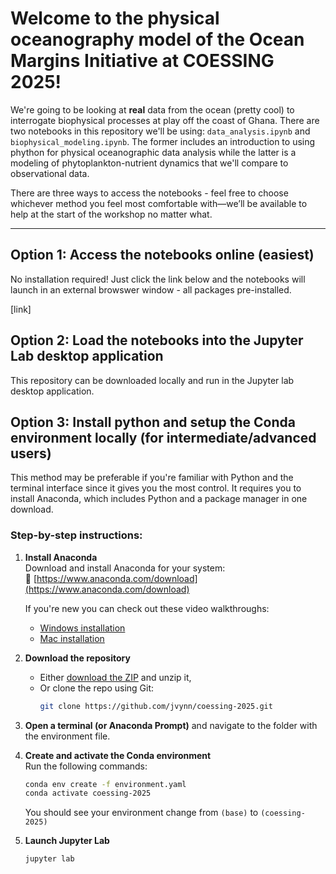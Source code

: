 # Welcome to the physical oceanography model of the Ocean Margins Initiative at COESSING 2025! 
We're going to be looking at **real** data from the ocean (pretty cool) to interrogate biophysical processes at play off the coast of Ghana. There are two notebooks in this repository we'll be using: `data_analysis.ipynb` and `biophysical_modeling.ipynb`. The former includes an introduction to using phython for physical oceanographic data analysis while the latter is a modeling of phytoplankton-nutrient dynamics that we'll compare to observational data. 

There are three ways to access the notebooks - feel free to choose whichever method you feel most comfortable with—we’ll be available to help at the start of the workshop no matter what.

---

## Option 1: Access the notebooks **online** (easiest)

No installation required! Just click the link below and the notebooks will launch in an external browswer window - all packages pre-installed.

[link]

## Option 2: Load the notebooks into the Jupyter Lab desktop application

This repository can be downloaded locally and run in the Jupyter lab desktop application.

## Option 3: Install python and setup the **Conda environment** locally (for intermediate/advanced users)

This method may be preferable if you're familiar with Python and the terminal interface since it gives you the most control. It requires you to install Anaconda, which includes Python and a package manager in one download.

### Step-by-step instructions:

1. **Install Anaconda**  
   Download and install Anaconda for your system:  
   🔗 [https://www.anaconda.com/download](https://www.anaconda.com/download)

   If you're new you can check out these video walkthroughs:  
   - [Windows installation](https://www.youtube.com/watch?v=4DQGBQMvwZo&t=606s)  
   - [Mac installation](https://www.youtube.com/watch?v=0Hhqf8L-b_0)

1. **Download the repository**  
   - Either [download the ZIP](https://github.com/jvynn/coessing-2025/archive/refs/heads/main.zip) and unzip it,  
   - Or clone the repo using Git:
     ```bash
     git clone https://github.com/jvynn/coessing-2025.git
     ```

1. **Open a terminal (or Anaconda Prompt)** and navigate to the folder with the environment file.

1. **Create and activate the Conda environment**  
   Run the following commands:
   ```bash
   conda env create -f environment.yaml
   conda activate coessing-2025
   ```
   You should see your environment change from `(base)` to `(coessing-2025)`

1. **Launch Jupyter Lab**
    ```bash
    jupyter lab